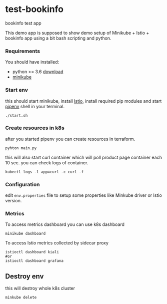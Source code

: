 # test-bookinfo
bookinfo test app  

This demo app  is supposed to show demo setup of Minikube + Istio + bookinfo app using a bit bash scripting and python.

### Requirements
You should have installed:
* python >= 3.6 [download](https://www.python.org/downloads/)
* [minikube](https://kubernetes.io/docs/tasks/tools/install-minikube/)
  
### Start env
this should start minikube, install [Istio](https://istio.io/latest/docs/), install required pip modules and start [pipenv](https://github.com/pypa/pipenv) shell in your terminal.
```
./start.sh
```
### Create resources in k8s
after you started pipenv you can create resources in terraform. 
```
pyhton main.py
```
this will also start curl container which will poll product page container each 10 sec.
you can check logs of container.
```
kubectl logs -l app=curl -c curl -f
```
### Configuration
edit `env.properties` file to setup some properties like Minkube driver or Istio version.

### Metrics
To access metrics dashboard you can use k8s dashboard
```
minikube dashboard
```
To access Istio metrics collected by sidecar proxy
```
istioctl dashboard kiali
#or
istioctl dashboard grafana
```

## Destroy env
this will destroy whole k8s cluster
```
minkube delete
```
